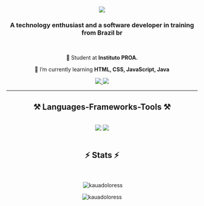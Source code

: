 <h1 align="center">
    <img src="https://readme-typing-svg.herokuapp.com/?font=Righteous&size=35&center=true&vCenter=true&width=500&height=70&duration=4000&lines=Olá+👋;+me+chamo+Kauã+Dolores!;" />
</h1>

<h3 align="center">A technology enthusiast and
a software developer in training from Brazil br</h3>

<br/>

<div align="center">
 
 🔭 Student at **Instituto PROA.**
 
 🌱 I’m currently learning **HTML, CSS, JavaScript, Java**

 </div>
 
<div align="center"> 
  <a href="mailto:doloresskaua@gmail.com">
    <img src="https://img.shields.io/badge/Gmail-333333?style=for-the-badge&logo=gmail&logoColor=red" />
  </a>
  <a href="https://www.linkedin.com/in/kaua-dolores-developer/" target="_blank">
    <img src="https://img.shields.io/badge/LinkedIn-0077B5?style=for-the-badge&logo=linkedin&logoColor=white" target="_blank" />
  </a>
</div>

 <hr/>
 
<h2 align="center">⚒️ Languages-Frameworks-Tools ⚒️</h2>
<br/>
<div align="center">
    <img src="https://skillicons.dev/icons?i=react,bootstrap,html,css,vscode,github,figma,git" />
    <img src="https://skillicons.dev/icons?i=nodejs,javascript,java,mysql," /><br>
</div>

<br/>
<h2 align="center">⚡ Stats ⚡</h2>
<br>
<div align=center>
<p>&nbsp;<img align="center" src="https://github-readme-stats.vercel.app/api?username=kauadoloress&show_icons=true&locale=en" alt="kauadoloress" /></p>

<p><img align="center" src="https://github-readme-streak-stats.herokuapp.com/?user=kauadoloress&" alt="kauadoloress" /></p>
</div>


